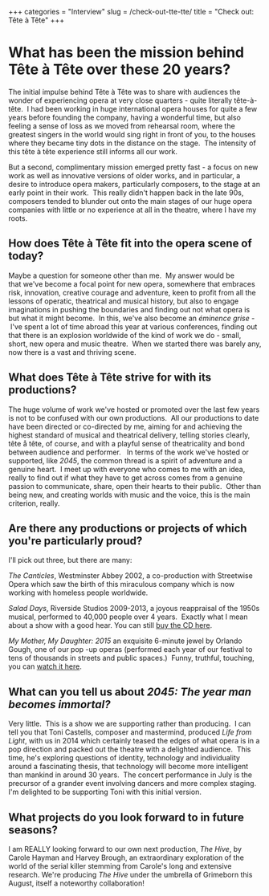+++
categories = "Interview"
slug = /check-out-tte-tte/
title = "Check out: Tête à Tête"
+++

# What has been the mission behind Tête à Tête over these 20 years?

The initial impulse behind Tête à Tête was to share with audiences the wonder of experiencing opera at very close quarters - quite literally tête-à-tête.  I had been working in huge international opera houses for quite a few years before founding the company, having a wonderful time, but also feeling a sense of loss as we moved from rehearsal room, where the greatest singers in the world would sing right in front of you, to the houses where they became tiny dots in the distance on the stage.  The intensity of this tête à tête experience still informs all our work.

But a second, complimentary mission emerged pretty fast - a focus on new work as well as innovative versions of older works, and in particular, a desire to introduce opera makers, particularly composers, to the stage at an early point in their work.  This really didn't happen back in the late 90s, composers tended to blunder out onto the main stages of our huge opera companies with little or no experience at all in the theatre, where I have my roots.  

## How does Tête à Tête fit into the opera scene of today?

Maybe a question for someone other than me.  My answer would be that we've become a focal point for new opera, somewhere that embraces risk, innovation, creative courage and adventure, keen to profit from all the lessons of operatic, theatrical and musical history, but also to engage imaginations in pushing the boundaries and finding out not what opera is but what it might become.  In this, we've also become an *éminence grise* - I've spent a lot of time abroad this year at various conferences, finding out that there is an explosion worldwide of the kind of work we do - small, short, new opera and music theatre.  When we started there was barely any, now there is a vast and thriving scene.

## What does Tête à Tête strive for with its productions?

The huge volume of work we've hosted or promoted over the last few years is not to be confused with our own productions.  All our productions to date have been directed or co-directed by me, aiming for and achieving the highest standard of musical and theatrical delivery, telling stories clearly, tête å tête, of course, and with a playful sense of theatricality and bond between audience and performer.  
In terms of the work we've hosted or supported, like *2045*, the common thread is a spirit of adventure and a genuine heart.  I meet up with everyone who comes to me with an idea, really to find out if what they have to get across comes from a genuine passion to communicate, share, open their hearts to their public.  Other than being new, and creating worlds with music and the voice, this is the main criterion, really.

## Are there any productions or projects of which you're particularly proud?

I'll pick out three, but there are many:

*The Canticles*, Westminster Abbey 2002, a co-production with Streetwise Opera which saw the birth of this miraculous company which is now working with homeless people worldwide. 

*Salad Days*, Riverside Studios 2009-2013, a joyous reappraisal of the 1950s musical, performed to 40,000 people over 4 years.  Exactly what I mean about a show with a good hear. You can still [buy the CD here](http://www.tete-a-tete.org.uk/shop/salad-days-cd/). 

*My Mother, My Daughter: 2015* an exquisite 6-minute jewel by Orlando Gough, one of our pop -up operas (performed each year of our festival to tens of thousands in streets and public spaces.)  Funny, truthful, touching, you can [watch it here](http://www.tete-a-tete.org.uk/pop-up-operas/).

## What can you tell us about *2045: The year man becomes immortal?*

Very little.  This is a show we are supporting rather than producing.  I can tell you that Toni Castells, composer and mastermind, produced *Life from Light*, with us in 2014 which certainly teased the edges of what opera is in a pop direction and packed out the theatre with a delighted audience.  This time, he's exploring questions of identity, technology and individuality around a fascinating thesis, that technology will become more intelligent than mankind in around 30 years.  The concert performance in July is the precursor of a grander event involving dancers and more complex staging.  I'm delighted to be supporting Toni with this initial version.

## What projects do you look forward to in future seasons?

I am REALLY looking forward to our own next production, *The Hive*, by Carole Hayman and Harvey Brough, an extraordinary exploration of the world of the serial killer stemming from Carole's long and extensive research. We're producing *The Hive* under the umbrella of Grimeborn this August, itself a noteworthy collaboration!
